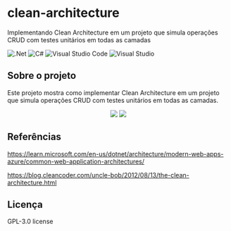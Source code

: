 # clean-architecture
Implementando Clean Architecture em um projeto que simula operações CRUD com testes unitários em todas as camadas

![.Net](https://img.shields.io/badge/.NET-5C2D91?style=for-the-badge&logo=.net&logoColor=white)
![C#](https://img.shields.io/badge/c%23-%23239120.svg?style=for-the-badge&logo=c-sharp&logoColor=white)
![Visual Studio Code](https://img.shields.io/badge/Visual%20Studio%20Code-0078d7.svg?style=for-the-badge&logo=visual-studio-code&logoColor=white)
![Visual Studio](https://img.shields.io/badge/Visual%20Studio-5C2D91.svg?style=for-the-badge&logo=visual-studio&logoColor=white)

## Sobre o projeto
Este projeto mostra como implementar Clean Architecture em um projeto que simula operações CRUD com testes unitários em todas as camadas.

<div align="center">
    <img src="https://github.com/jfs-dev/clean-architecture/assets/54154628/4dc0ad29-0614-4c3e-ba3b-770dd6d267dc"</img>
    <img src="https://github.com/jfs-dev/clean-architecture/assets/54154628/c7a41035-c207-45bb-b30e-27fb2ae249bc"</img>
</div>

## Referências
https://learn.microsoft.com/en-us/dotnet/architecture/modern-web-apps-azure/common-web-application-architectures/

https://blog.cleancoder.com/uncle-bob/2012/08/13/the-clean-architecture.html

## Licença
GPL-3.0 license

